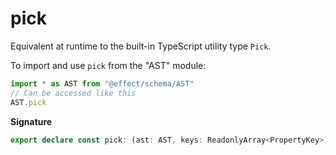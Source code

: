 # pick

Equivalent at runtime to the built-in TypeScript utility type `Pick`.

To import and use `pick` from the "AST" module:

```ts
import * as AST from "@effect/schema/AST"
// Can be accessed like this
AST.pick
```

**Signature**

```ts
export declare const pick: (ast: AST, keys: ReadonlyArray<PropertyKey>) => TypeLiteral | Transformation
```
